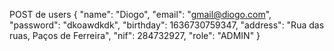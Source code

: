 POST de users
{
    "name": "Diogo",
    "email": "gmail@diogo.com",
    "password": "dkoawdkdk",
    "birthday": 1636730759347,
    "address": "Rua das ruas, Paços de Ferreira",
    "nif": 284732927,
    "role": "ADMIN"
}